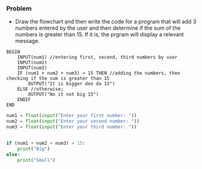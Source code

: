 ### Problem
- Draw the flowchart and then write the code for a program that will add 3 numbers entered by the user and then determine if the sum of the numbers is greater than 15. If it is, the prgram will display a relevant message.

```pseudocode
BEGIN
	INPUT(num1) //entering first, second, third numbers by user
	INPUT(num2)
	INPUT(num3)
	IF (num1 + num2 + num3) > 15 THEN //adding the numbers, then checking if the sum is greater than 15
		OUTPUT("It is bigger den da 15")
	ELSE //otherwise;
		OUTPUT("No it not big 15")
	ENDIF
END
```

```python
num1 = float(input("Enter your first number: "))
num2 = float(input("Enter your second number: "))
num3 = float(input("Enter your third number: "))


if (num1 + num2 + num3) > 15:
	print("Big")
else:
	print("Small")
```

